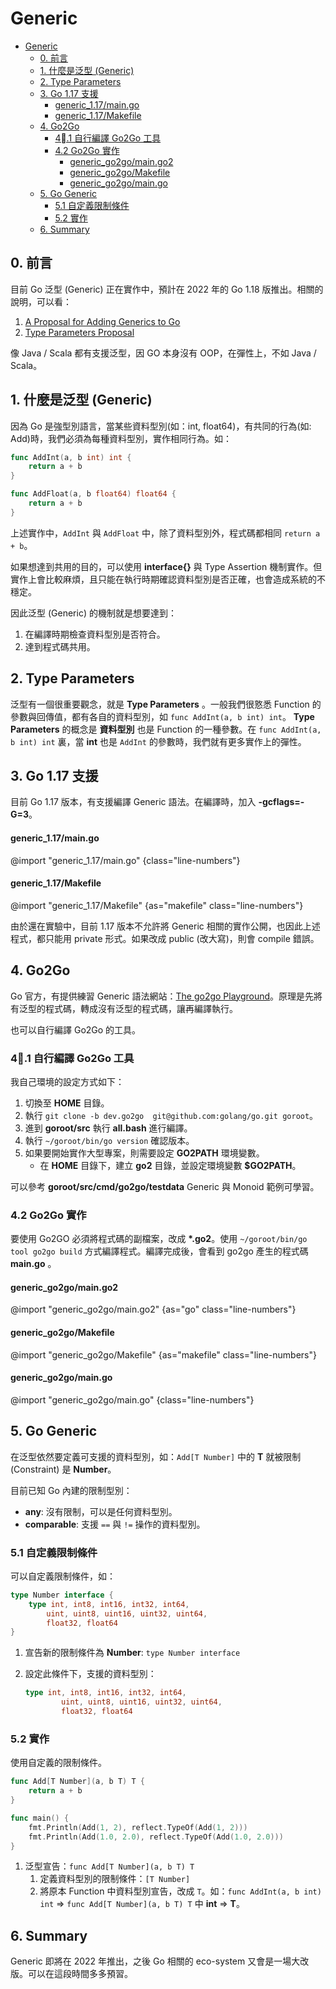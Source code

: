 # Generic


<!-- @import "[TOC]" {cmd="toc" depthFrom=1 depthTo=6 orderedList=false} -->

<!-- code_chunk_output -->

- [Generic](#generic)
  - [0. 前言](#0-前言)
  - [1. 什麼是泛型 (Generic)](#1-什麼是泛型-generic)
  - [2. Type Parameters](#2-type-parameters)
  - [3. Go 1.17 支援](#3-go-117-支援)
      - [generic_1.17/main.go](#generic_117maingo)
      - [generic_1.17/Makefile](#generic_117makefile)
  - [4. Go2Go](#4-go2go)
    - [4.1 自行編譯 Go2Go 工具](#41-自行編譯-go2go-工具)
    - [4.2 Go2Go 實作](#42-go2go-實作)
      - [generic_go2go/main.go2](#generic_go2gomaingo2)
      - [generic_go2go/Makefile](#generic_go2gomakefile)
      - [generic_go2go/main.go](#generic_go2gomaingo)
  - [5. Go Generic](#5-go-generic)
    - [5.1 自定義限制條件](#51-自定義限制條件)
    - [5.2 實作](#52-實作)
  - [6. Summary](#6-summary)

<!-- /code_chunk_output -->

## 0. 前言

目前 Go 泛型 (Generic) 正在實作中，預計在 2022 年的 Go 1.18 版推出。相關的說明，可以看：

1. [A Proposal for Adding Generics to Go](https://go.dev/blog/generics-proposal)
1. [Type Parameters Proposal](https://go.googlesource.com/proposal/+/refs/heads/master/design/43651-type-parameters.md)


像 Java / Scala 都有支援泛型，因 GO 本身沒有 OOP，在彈性上，不如 Java / Scala。

## 1. 什麼是泛型 (Generic)

因為 Go 是強型別語言，當某些資料型別(如：int, float64)，有共同的行為(如: Add)時，我們必須為每種資料型別，實作相同行為。如：

```go {.line-numbers}
func AddInt(a, b int) int {
	return a + b
}

func AddFloat(a, b float64) float64 {
	return a + b
}
```

上述實作中，`AddInt` 與 `AddFloat` 中，除了資料型別外，程式碼都相同 `return a + b`。

如果想達到共用的目的，可以使用 __interface{}__ 與 Type Assertion 機制實作。但實作上會比較麻煩，且只能在執行時期確認資料型別是否正確，也會造成系統的不穩定。

因此泛型 (Generic) 的機制就是想要達到：

1. 在編譯時期檢查資料型別是否符合。
1. 達到程式碼共用。

## 2. Type Parameters

泛型有一個很重要觀念，就是 __Type Parameters__ 。一般我們很憝悉 Function 的參數與回傳值，都有各自的資料型別，如 `func AddInt(a, b int) int`。 __Type Parameters__ 的概念是 __資料型別__ 也是 Function 的一種參數。在 `func AddInt(a, b int) int` 裏，當 __int__ 也是 `AddInt` 的參數時，我們就有更多實作上的彈性。

## 3. Go 1.17 支援

目前 Go 1.17 版本，有支援編譯 Generic 語法。在編譯時，加入 __-gcflags=-G=3__。

#### generic_1.17/main.go

@import "generic_1.17/main.go" {class="line-numbers"}

#### generic_1.17/Makefile

@import "generic_1.17/Makefile" {as="makefile" class="line-numbers"}

由於還在實驗中，目前 1.17 版本不允許將 Generic 相關的實作公開，也因此上述程式，都只能用 private 形式。如果改成 public (改大寫)，則會 compile 錯誤。
## 4. Go2Go

Go 官方，有提供練習 Generic 語法網站：[The go2go Playground](https://go2goplay.golang.org/)。原理是先將有泛型的程式碼，轉成沒有泛型的程式碼，讓再編譯執行。

也可以自行編譯 Go2Go 的工具。

### 4.1 自行編譯 Go2Go 工具

我自己環境的設定方式如下：

1. 切換至 __HOME__ 目錄。
1. 執行 `git clone -b dev.go2go  git@github.com:golang/go.git goroot`。
1. 進到 __goroot/src__ 執行 __all.bash__ 進行編譯。
1. 執行 `~/goroot/bin/go version` 確認版本。
1. 如果要開始實作大型專案，則需要設定 __GO2PATH__ 環境變數。
    - 在 __HOME__ 目錄下，建立 __go2__ 目錄，並設定環境變數 __$GO2PATH__。

可以參考 __goroot/src/cmd/go2go/testdata__ Generic 與 Monoid 範例可學習。

### 4.2 Go2Go 實作

要使用 Go2GO 必須將程式碼的副檔案，改成 __*.go2__。使用 `~/goroot/bin/go tool go2go build` 方式編譯程式。編譯完成後，會看到 go2go 產生的程式碼 __main.go__ 。

#### generic_go2go/main.go2

@import "generic_go2go/main.go2" {as="go" class="line-numbers"}

#### generic_go2go/Makefile

@import "generic_go2go/Makefile" {as="makefile" class="line-numbers"}

#### generic_go2go/main.go

@import "generic_go2go/main.go" {class="line-numbers"}

## 5. Go Generic

在泛型依然要定義可支援的資料型別，如：`Add[T Number]` 中的 __T__ 就被限制 (Constraint) 是 __Number__。

目前已知 Go 內建的限制型別：

- __any__: 沒有限制，可以是任何資料型別。
- __comparable__: 支援 `==` 與 `!=` 操作的資料型別。

### 5.1 自定義限制條件

可以自定義限制條件，如：

```go {.line-numbers}
type Number interface {
	type int, int8, int16, int32, int64,
		uint, uint8, uint16, uint32, uint64,
		float32, float64
}
```

1. 宣告新的限制條件為 __Number__: `type Number interface`
1. 設定此條件下，支援的資料型別：

    ```go {.line-numbers}
    type int, int8, int16, int32, int64,
            uint, uint8, uint16, uint32, uint64,
            float32, float64
    ```

### 5.2 實作

使用自定義的限制條件。

```go {.line-numbers}
func Add[T Number](a, b T) T {
	return a + b
}

func main() {
	fmt.Println(Add(1, 2), reflect.TypeOf(Add(1, 2)))
	fmt.Println(Add(1.0, 2.0), reflect.TypeOf(Add(1.0, 2.0)))
}
```

1. 泛型宣告：`func Add[T Number](a, b T) T`
    1. 定義資料型別的限制條件：`[T Number]`
    1. 將原本 Function 中資料型別宣告，改成 `T`。如：`func AddInt(a, b int) int` => `func Add[T Number](a, b T) T` 中 __int__ => __T__。

## 6. Summary

Generic 即將在 2022 年推出，之後 Go 相關的 eco-system 又會是一場大改版。可以在這段時間多多預習。